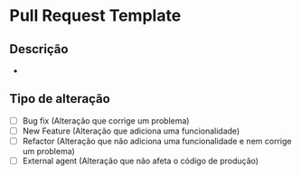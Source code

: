 # Pull Request Template

## Descrição

-

## Tipo de alteração

- [ ] Bug fix (Alteração que corrige um problema)
- [ ] New Feature (Alteração que adiciona uma funcionalidade)
- [ ] Refactor (Alteração que não adiciona uma funcionalidade e nem corrige um problema)
- [ ] External agent (Alteração que não afeta o código de produção)
